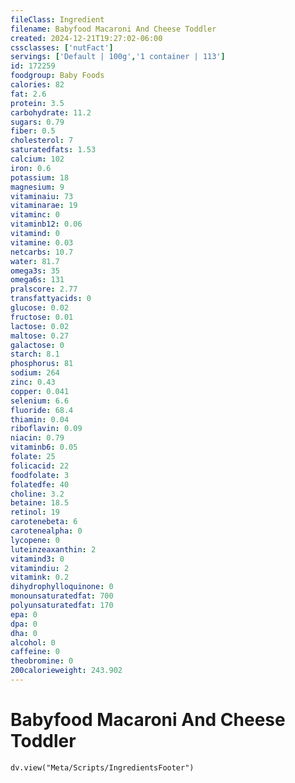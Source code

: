 ```yaml
---
fileClass: Ingredient
filename: Babyfood Macaroni And Cheese Toddler
created: 2024-12-21T19:27:02-06:00
cssclasses: ['nutFact']
servings: ['Default | 100g','1 container | 113']
id: 172259
foodgroup: Baby Foods
calories: 82
fat: 2.6
protein: 3.5
carbohydrate: 11.2
sugars: 0.79
fiber: 0.5
cholesterol: 7
saturatedfats: 1.53
calcium: 102
iron: 0.6
potassium: 18
magnesium: 9
vitaminaiu: 73
vitaminarae: 19
vitaminc: 0
vitaminb12: 0.06
vitamind: 0
vitamine: 0.03
netcarbs: 10.7
water: 81.7
omega3s: 35
omega6s: 131
pralscore: 2.77
transfattyacids: 0
glucose: 0.02
fructose: 0.01
lactose: 0.02
maltose: 0.27
galactose: 0
starch: 8.1
phosphorus: 81
sodium: 264
zinc: 0.43
copper: 0.041
selenium: 6.6
fluoride: 68.4
thiamin: 0.04
riboflavin: 0.09
niacin: 0.79
vitaminb6: 0.05
folate: 25
folicacid: 22
foodfolate: 3
folatedfe: 40
choline: 3.2
betaine: 18.5
retinol: 19
carotenebeta: 6
carotenealpha: 0
lycopene: 0
luteinzeaxanthin: 2
vitamind3: 0
vitamindiu: 2
vitamink: 0.2
dihydrophylloquinone: 0
monounsaturatedfat: 700
polyunsaturatedfat: 170
epa: 0
dpa: 0
dha: 0
alcohol: 0
caffeine: 0
theobromine: 0
200calorieweight: 243.902
---
```


# Babyfood Macaroni And Cheese Toddler

```dataviewjs
dv.view("Meta/Scripts/IngredientsFooter")
```